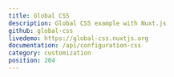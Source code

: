 ```yaml
---
title: Global CSS
description: Global CSS example with Nuxt.js
github: global-css
livedemo: https://global-css.nuxtjs.org
documentation: /api/configuration-css
category: customization
position: 204
---
```

